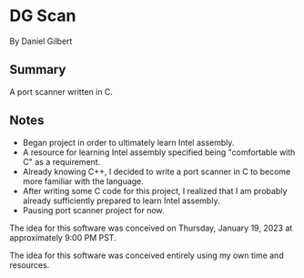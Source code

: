# DG Scan
By Daniel Gilbert

## Summary
A port scanner written in C.

## Notes

- Began project in order to ultimately learn Intel assembly.
- A resource for learning Intel assembly specified being "comfortable with C" as a requirement.
- Already knowing C++, I decided to write a port scanner in C to become more familiar with the language.
- After writing some C code for this project, I realized that I am probably already sufficiently prepared to learn Intel assembly.
- Pausing port scanner project for now.

The idea for this software was conceived on Thursday, January 19, 2023 at approximately 9:00 PM PST.

The idea for this software was conceived entirely using my own time and resources.
